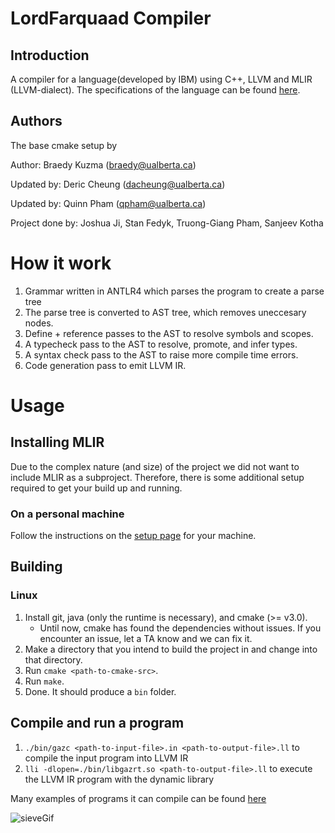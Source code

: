 # LordFarquaad Compiler
## Introduction
A compiler for a language(developed by IBM) using C++, LLVM and MLIR (LLVM-dialect). The specifications of the language can be found [here](https://cmput415.github.io/415-docs/gazprea/).

## Authors
The base cmake setup by

Author: Braedy Kuzma (braedy@ualberta.ca)  

Updated by: Deric Cheung (dacheung@ualberta.ca)

Updated by: Quinn Pham (qpham@ualberta.ca)

Project done by:    Joshua Ji, Stan Fedyk, Truong-Giang Pham, Sanjeev Kotha
                    
# How it work
  1. Grammar written in ANTLR4 which parses the program to create a parse tree
  2. The parse tree is converted to AST tree, which removes uneccesary nodes.
  3. Define + reference passes to the AST to resolve symbols and scopes.
  4. A typecheck pass to the AST to  resolve, promote, and infer types.
  5. A syntax check pass to the AST to raise more compile time errors.
  6. Code generation pass to emit LLVM IR.


# Usage
## Installing MLIR
Due to the complex nature (and size) of the project we did not want to include
MLIR as a subproject. Therefore, there is some additional setup required to get
your build up and running.

### On a personal machine
Follow the instructions on the
     [setup page](https://cmput415.github.io/415-docs/setup/cs_computers.html)
     for your machine.

## Building
### Linux
  1. Install git, java (only the runtime is necessary), and cmake (>= v3.0).
     - Until now, cmake has found the dependencies without issues. If you
       encounter an issue, let a TA know and we can fix it.
  1. Make a directory that you intend to build the project in and change into
     that directory.
  1. Run `cmake <path-to-cmake-src>`.
  1. Run `make`.
  1. Done.
It should produce a `bin` folder.

## Compile and run a program
  1. `./bin/gazc <path-to-input-file>.in <path-to-output-file>.ll` to compile the input program into LLVM IR
  2.  `lli -dlopen=./bin/libgazrt.so <path-to-output-file>.ll` to execute the LLVM IR program with the dynamic library

Many examples of programs it can compile can be found [here](https://github.com/TruongGiangPham-1/Compiler/tree/master/tests/input/lord-farquaad/COMPETITIVE/Code%20Generation)

![sieveGif](https://github.com/TruongGiangPham-1/Compiler/assets/66976914/5a4043da-131e-4311-8cfc-94a01830b18a)





